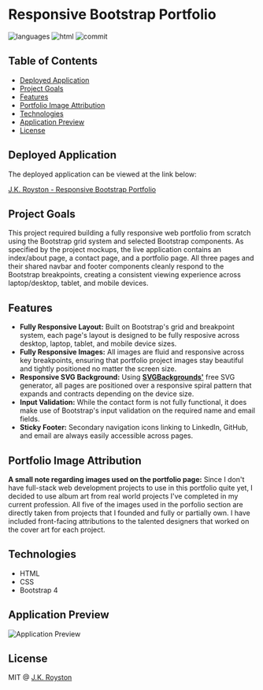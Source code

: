 # Responsive Bootstrap Portfolio

![languages](https://img.shields.io/github/languages/count/jxhnkndl/responsive-portfolio?style=plastic)
![html](https://img.shields.io/github/languages/top/jxhnkndl/responsive-portfolio?style=plastic)
![commit](https://img.shields.io/github/last-commit/jxhnkndl/responsive-portfolio?style=plastic)

## Table of Contents

* [Deployed Application](#deployed-application)
* [Project Goals](#project-goals)
* [Features](#features)
* [Portfolio Image Attribution](#portfolio-image-attribution)
* [Technologies](#technologies)
* [Application Preview](#application-preview)
* [License](#license)

## Deployed Application

The deployed application can be viewed at the link below:

[J.K. Royston - Responsive Bootstrap Portfolio](https://jxhnkndl.github.io/responsive-portfolio)

## Project Goals

This project required building a fully responsive web portfolio from scratch using the Bootstrap grid system and selected Bootstrap components. As specified by the project mockups, the live application contains an index/about page, a contact page, and a portfolio page. All three pages and their shared navbar and footer components cleanly respond to the Bootstrap breakpoints, creating a consistent viewing experience across laptop/desktop, tablet, and mobile devices. 

## Features

* **Fully Responsive Layout:** Built on Bootstrap's grid and breakpoint system, each page's layout is designed to be fully resposive across desktop, laptop, tablet, and mobile device sizes.
* **Fully Responsive Images:** All images are fluid and responsive across key breakpoints, ensuring that portfolio project images stay beautiful and tightly positioned no matter the screen size.
* **Responsive SVG Background:** Using **[SVGBackgrounds'](http://www.svgbackgrounds.com/)** free SVG generator, all pages are positioned over a responsive spiral pattern that expands and contracts depending on the device size.
* **Input Validation:** While the contact form is not fully functional, it does make use of Bootstrap's input validation on the required name and email fields. 
* **Sticky Footer:** Secondary navigation icons linking to LinkedIn, GitHub, and email are always easily accessible across pages.

## Portfolio Image Attribution

**A small note regarding images used on the portfolio page:** Since I don't have full-stack web development projects to use in this portfolio quite yet, I decided to use album art from real world projects I've completed in my current profession. All five of the images used in the porfolio section are directly taken from projects that I founded and fully or partially own. I have included front-facing attributions to the talented designers that worked on the cover art for each project.

## Technologies

* HTML
* CSS
* Bootstrap 4
 
## Application Preview

![Application Preview](assets/screenshots/app-preview.gif)

## License

MIT @ [J.K. Royston](https://github.com/jxhnkndl)
